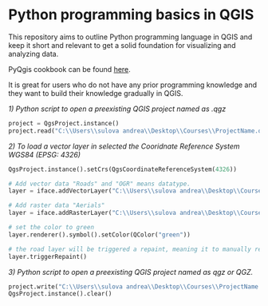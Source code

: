 # Python programming basics in QGIS

This repository aims to outline Python programming language in QGIS and keep it short and relevant to get a solid foundation for visualizing and analyzing data.

PyQgis cookbook can be found [here](https://docs.qgis.org/testing/en/docs/pyqgis_developer_cookbook/).

It is great for users who do not have any prior programming knowledge and they want to build their knowledge gradually in QGIS. 

*1) Python script to open a preexisting QGIS project named as .qgz*
```python
project = QgsProject.instance()
project.read("C:\\Users\\sulova andrea\\Desktop\\Courses\\ProjectName.qgz")
```

*2) To load a vector layer in selected the Cooridnate Reference System WGS84 (EPSG: 4326)*
```python
QgsProject.instance().setCrs(QgsCoordinateReferenceSystem(4326))

# Add vector data "Roads" and "OGR" means datatype. 
layer = iface.addVectorLayer("C:\\Users\\sulova andrea\\Desktop\\Courses\\ROAD.shp","Roads","ogr")

# Add raster data "Aerials" 
layer = iface.addRasterLayer("C:\\Users\\sulova andrea\\Desktop\\Courses\\IMO.ecw","Aerials")

# set the color to green
layer.renderer().symbol().setColor(QColor("green"))

# the road layer will be triggered a repaint, meaning it to manually refresh the screen so you can see that the color
layer.triggerRepaint()
```

*3) Python script to open a preexisting QGIS project named as qgz or QGZ.*
```python
project.write("C:\\Users\\sulova andrea\\Desktop\\Courses\\ProjectName.qgz")
QgsProject.instance().clear()
```
